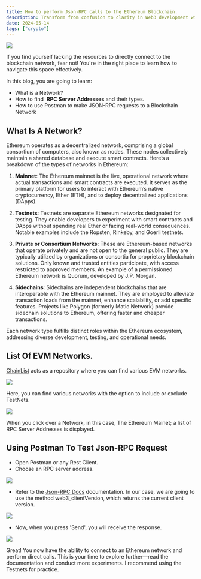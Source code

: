 ```yaml
---
title: How to perform Json-RPC calls to the Ethereum Blockchain.
description: Transform from confusion to clarity in Web3 development with this practical guide. Learn Ethereum fundamentals—from decentralization, nodes, accounts, transactions, gas, to smart contracts—and gain the confidence to build blockchain apps.
date: 2024-05-14
tags: ["crypto"]
---
```


![](https://photos.jussmor.com/insights/blog/How%20To%20Perform%20Json-RPC%20Calls%20To%20The%20Ethereum%20Blockchain./ethereum-rpc.webp)


If you find yourself lacking the resources to directly connect to the blockchain network, fear not! You're in the right place to learn how to navigate this space effectively. 

In this blog, you are going to learn: 

- What is a Network? 
- How to find  **RPC Server Addresses** and their types. 
- How to use Postman to make JSON-RPC requests to a Blockchain Network
## What Is A Network?

Ethereum operates as a decentralized network, comprising a global consortium of computers, also known as nodes. These nodes collectively maintain a shared database and execute smart contracts. Here’s a breakdown of the types of networks in Ethereum: 

1. **Mainnet**: The Ethereum mainnet is the live, operational network where actual transactions and smart contracts are executed. It serves as the primary platform for users to interact with Ethereum’s native cryptocurrency, Ether (ETH), and to deploy decentralized applications (DApps). 

2. **Testnets**: Testnets are separate Ethereum networks designated for testing. They enable developers to experiment with smart contracts and DApps without spending real Ether or facing real-world consequences. Notable examples include the Ropsten, Rinkeby, and Goerli testnets. 

3. **Private or Consortium Networks**: These are Ethereum-based networks that operate privately and are not open to the general public. They are typically utilized by organizations or consortia for proprietary blockchain solutions. Only known and trusted entities participate, with access restricted to approved members. An example of a permissioned Ethereum network is Quorum, developed by J.P. Morgan. 

4. **Sidechains**: Sidechains are independent blockchains that are interoperable with the Ethereum mainnet. They are employed to alleviate transaction loads from the mainnet, enhance scalability, or add specific features. Projects like Polygon (formerly Matic Network) provide sidechain solutions to Ethereum, offering faster and cheaper transactions. 

Each network type fulfills distinct roles within the Ethereum ecosystem, addressing diverse development, testing, and operational needs.
## List Of EVM Networks.

[ChainList](https://chainlist.org/?search=&testnets=false) acts as a repository where you can find various EVM networks.

![](https://photos.jussmor.com/insights/blog/How%20To%20Perform%20Json-RPC%20Calls%20To%20The%20Ethereum%20Blockchain./chainlist.webp)

Here, you can find various networks with the option to include or exclude TestNets.

![](https://photos.jussmor.com/insights/blog/How%20To%20Perform%20Json-RPC%20Calls%20To%20The%20Ethereum%20Blockchain./chainlist-eth.webp)

When you click over a Network, in this case, The Ethereum Mainet; a list of RPC Server Addresses is displayed. 
## Using Postman To Test Json-RPC Request

- Open Postman or any Rest Client. 
- Choose an RPC server address.

![](https://photos.jussmor.com/insights/blog/How%20To%20Perform%20Json-RPC%20Calls%20To%20The%20Ethereum%20Blockchain./rpc.png)

- Refer to the [Json-RPC Docs](https://ethereum.org/en/developers/docs/apis/json-rpc/#web3_clientversion) documentation. In our case, we are going to use the method web3_clientVersion, which returns the current client version.

![](https://photos.jussmor.com/insights/blog/How%20To%20Perform%20Json-RPC%20Calls%20To%20The%20Ethereum%20Blockchain./rpc-body.png)

- Now, when you press 'Send', you will receive the response.

![](https://photos.jussmor.com/insights/blog/How%20To%20Perform%20Json-RPC%20Calls%20To%20The%20Ethereum%20Blockchain./rpc-call.webp)

Great! You now have the ability to connect to an Ethereum network and perform direct calls. This is your time to explore further—read the documentation and conduct more experiments. I recommend using the Testnets for practice.
